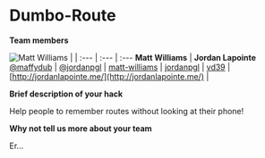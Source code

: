 # Dumbo-Route

**Team members**

![Matt Williams](https://avatars2.githubusercontent.com/u/1999968?v=3&s=100) | | 
:--- | :--- | :---
**Matt Williams** | **Jordan Lapointe**
[@maffydub](https://twitter.com/maffydub) | [@jordanpgl](https://twitter.com/jordanpgl) |
[matt-williams](https://github.com/matt-williams) | [jordanpgl](https://github.com/jordanpgl) | [vd39](https://github.com/vd39)
 | [http://jordanlapointe.me/](http://jordanlapointe.me/) | 

**Brief description of your hack**

Help people to remember routes without looking at their phone!

**Why not tell us more about your team**

Er...
